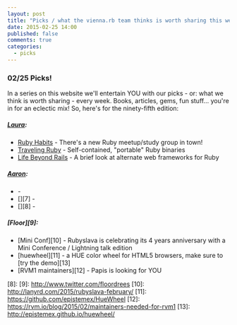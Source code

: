 ```yaml
---
layout: post
title: "Picks / what the vienna.rb team thinks is worth sharing this week"
date: 2015-02-25 14:00
published: false
comments: true
categories:
  - picks
---
```


### 02/25 Picks!

In a series on this website we'll entertain YOU with our picks - or: what we think is worth sharing - every week.
Books, articles, gems, fun stuff... you're in for an eclectic mix! So, here's for the ninety-fifth edition:

##### [Laura][1]:
- [Ruby Habits][2] - There's a new Ruby meetup/study group in town!
- [Traveling Ruby][3] - Self-contained, "portable" Ruby binaries
- [Life Beyond Rails][4] - A brief look at alternate web frameworks for Ruby

##### [Aaron][5]:
- [][6] -
- [][7] -
- [][8] -


##### [Floor][9]:
- [Mini Conf][10] - Rubyslava is celebrating its 4 years anniversary with a Mini Conference / Lightning talk edition
- [huewheel][11] - a HUE color wheel for HTML5 browsers, make sure to [try the demo][13]
- [RVM1 maintainers][12] - Papis is looking for YOU


[1]: http://www.twitter.com/alicetragedy
[2]: http://www.meetup.com/RubyHabits
[3]: http://phusion.github.io/traveling-ruby/
[4]: https://blog.engineyard.com/2015/life-beyond-rails-brief-look-alternate-web-frameworks-ruby
[5]: http://www.twitter.com/mraaroncruz
[6]:
[7]:
[8]:
[9]: http://www.twitter.com/floordrees
[10]: http://lanyrd.com/2015/rubyslava-february/
[11]: https://github.com/epistemex/HueWheel
[12]: https://rvm.io/blog/2015/02/maintainers-needed-for-rvm1
[13]: http://epistemex.github.io/huewheel/
